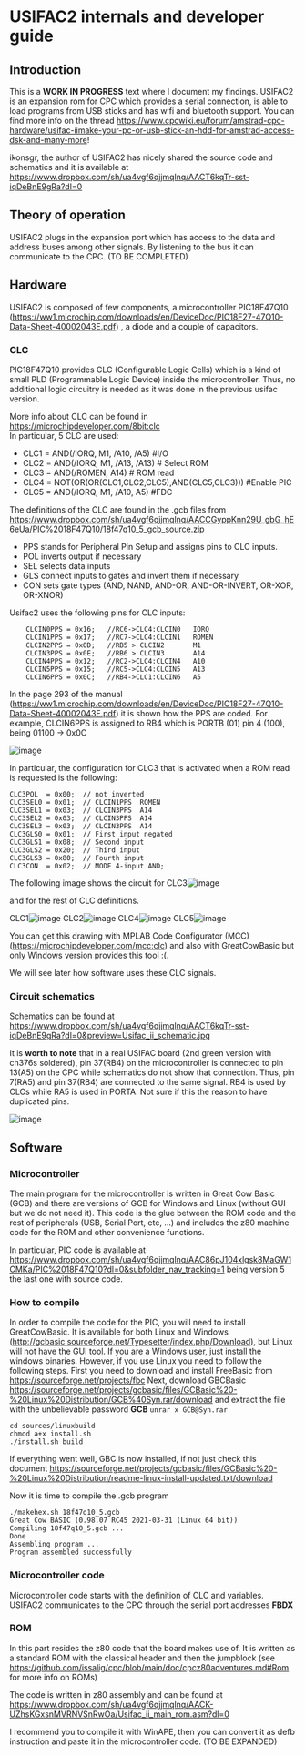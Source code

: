# USIFAC2 internals and developer guide

## Introduction
This is a **WORK IN PROGRESS** text where I document my findings. 
USIFAC2 is an expansion rom for CPC which provides a serial connection, is able to load programs from USB sticks and has wifi and bluetooth support.
You can find more info on the thread https://www.cpcwiki.eu/forum/amstrad-cpc-hardware/usifac-iimake-your-pc-or-usb-stick-an-hdd-for-amstrad-access-dsk-and-many-more!

ikonsgr, the author of USIFAC2 has nicely shared the source code and schematics and it is available at https://www.dropbox.com/sh/ua4vgf6qjjmqlnq/AACT6kqTr-sst-iqDeBnE9gRa?dl=0


## Theory of operation
USIFAC2 plugs in the expansion port which has access to the data and address buses among other signals. By listening to the bus it can communicate to the CPC. (TO BE COMPLETED)

## Hardware
USIFAC2 is composed of few components, a microcontroller PIC18F47Q10 (https://ww1.microchip.com/downloads/en/DeviceDoc/PIC18F27-47Q10-Data-Sheet-40002043E.pdf) , a diode and a couple of capacitors. 

### CLC
PIC18F47Q10 provides CLC (Configurable Logic Cells) which is a kind of small PLD (Programmable Logic Device) inside the microcontroller. Thus, no additional logic circuitry is needed as it was done in the previous usifac version.

More info about CLC can be found in https://microchipdeveloper.com/8bit:clc  
In particular, 5 CLC are used:

- CLC1 = AND(/IORQ, M1, /A10, /A5)  #I/O
- CLC2 = AND(/IORQ, M1, /A13, /A13) # Select ROM
- CLC3 = AND(/ROMEN, A14) # ROM read
- CLC4 = NOT(OR(OR(CLC1,CLC2,CLC5),AND(CLC5,CLC3))) #Enable PIC
- CLC5 = AND(/IORQ, M1, /A10, A5) #FDC

The definitions of the CLC are found in the .gcb files from https://www.dropbox.com/sh/ua4vgf6qjjmqlnq/AACCGyppKnn29U_gbG_hE6eUa/PIC%2018F47Q10/18f47q10_5_gcb_source.zip

- PPS stands for Peripheral Pin Setup and assigns pins to CLC inputs.
- POL inverts output if necessary
- SEL selects data inputs
- GLS connect inputs to gates and invert them if necessary
- CON sets gate types (AND, NAND, AND-OR, AND-OR-INVERT, OR-XOR, OR-XNOR)

Usifac2 uses the following pins for CLC inputs:

```
    CLCIN0PPS = 0x16;   //RC6->CLC4:CLCIN0   IORQ    
    CLCIN1PPS = 0x17;   //RC7->CLC4:CLCIN1   ROMEN
    CLCIN2PPS = 0x0D;   //RB5 > CLCIN2       M1
    CLCIN3PPS = 0x0E;   //RB6 > CLCIN3       A14
    CLCIN4PPS = 0x12;   //RC2->CLC4:CLCIN4   A10
    CLCIN5PPS = 0x15;   //RC5->CLC4:CLCIN5   A13
    CLCIN6PPS = 0x0C;   //RB4->CLC1:CLCIN6   A5
```

In the page 293 of the manual (https://ww1.microchip.com/downloads/en/DeviceDoc/PIC18F27-47Q10-Data-Sheet-40002043E.pdf) it is shown how the PPS are coded. For example, CLCIN6PPS is assigned to RB4 which is PORTB (01) pin 4 (100), being 01100 -> 0x0C

![image](https://user-images.githubusercontent.com/7136948/154055739-4c75364a-c230-466d-b25d-8d7b957ba9c2.png)


In particular, the configuration for CLC3 that is activated when a ROM read is requested is the following:

```
CLC3POL  = 0x00;  // not inverted
CLC3SEL0 = 0x01;  // CLCIN1PPS  ROMEN
CLC3SEL1 = 0x03;  // CLCIN3PPS  A14
CLC3SEL2 = 0x03;  // CLCIN3PPS  A14
CLC3SEL3 = 0x03;  // CLCIN3PPS  A14
CLC3GLS0 = 0x01;  // First input negated
CLC3GLS1 = 0x08;  // Second input
CLC3GLS2 = 0x20;  // Third input
CLC3GLS3 = 0x80;  // Fourth input
CLC3CON  = 0x02;  // MODE 4-input AND; 
```

The following image shows the circuit for CLC3![image](https://user-images.githubusercontent.com/7136948/154040581-1e1b2548-5491-4eb7-b54a-1cadf4d7ae56.png)

and for the rest of CLC definitions.

CLC1![image](https://user-images.githubusercontent.com/7136948/154049624-9205e62e-d8ea-4810-bff1-34dd5ea08cc3.png)
CLC2![image](https://user-images.githubusercontent.com/7136948/154049693-bc572982-65cd-4965-b400-fc752d2b204d.png)
CLC4![image](https://user-images.githubusercontent.com/7136948/154049732-b53a4d8f-4fc4-42f3-aba3-e5ddcf1c31df.png)
CLC5![image](https://user-images.githubusercontent.com/7136948/154049775-2ee4f5d9-20ff-4c26-8066-469f57d9a119.png)


You can get this drawing with MPLAB Code Configurator (MCC) (https://microchipdeveloper.com/mcc:clc) and also with GreatCowBasic but only Windows version provides this tool :(.

We will see later how software uses these CLC signals.

### Circuit schematics
Schematics can be found at https://www.dropbox.com/sh/ua4vgf6qjjmqlnq/AACT6kqTr-sst-iqDeBnE9gRa?dl=0&preview=Usifac_ii_schematic.jpg

It is **worth to note** that in a real USIFAC board (2nd green version with ch376s soldered), pin 37(RB4) on the microcontroller is connected to pin 13(A5) on the CPC while schematics do not show that connection. Thus, pin 7(RA5) and pin 37(RB4) are connected to the same signal. RB4 is used by CLCs while RA5 is used in PORTA. Not sure if this the reason to have duplicated pins.

![image](https://user-images.githubusercontent.com/7136948/154051288-c07643e3-c5f3-43d8-a7fe-0fdbfc92d0d0.png)

## Software

### Microcontroller
The main program for the microcontroller is written in Great Cow Basic (GCB) and there are versions of GCB for Windows and Linux (without GUI but we do not need it). This code is the glue between the ROM code and the rest of peripherals (USB, Serial Port, etc, ...) and includes the z80 machine code for the ROM and other convenience functions.

In particular, PIC code is available at https://www.dropbox.com/sh/ua4vgf6qjjmqlnq/AAC86pJ104xlgsk8MaGW1CMKa/PIC%2018F47Q10?dl=0&subfolder_nav_tracking=1 being version 5 the last one with source code.

### How to compile

In order to compile the code for the PIC, you will need to install GreatCowBasic. It is available for both Linux and Windows (http://gcbasic.sourceforge.net/Typesetter/index.php/Download), but Linux will not have the GUI tool.
If you are a Windows user, just install the windows binaries. However, if you use Linux you need to follow the following steps.  First you need to download and install FreeBasic from https://sourceforge.net/projects/fbc
Next, download GBCBasic https://sourceforge.net/projects/gcbasic/files/GCBasic%20-%20Linux%20Distribution/GCB%40Syn.rar/download and extract the file with the unbelievable password **GCB** ```unrar x GCB@Syn.rar ```
```
cd sources/linuxbuild
chmod a+x install.sh
./install.sh build
```

If everything went well, GBC is now installed, if not just check this document https://sourceforge.net/projects/gcbasic/files/GCBasic%20-%20Linux%20Distribution/readme-linux-install-updated.txt/download

Now it is time to compile the .gcb program
```
./makehex.sh 18f47q10_5.gcb 
Great Cow BASIC (0.98.07 RC45 2021-03-31 (Linux 64 bit))
Compiling 18f47q10_5.gcb ...
Done
Assembling program ...
Program assembled successfully
```

### Microcontroller code
Microcontroller code starts with the definition of CLC and variables. 
USIFAC2 communicates to the CPC through the serial port addresses **FBDX**

### ROM
In this part resides the z80 code that the board makes use of. It is written as a standard ROM with the classical header and then the jumpblock (see https://github.com/issalig/cpc/blob/main/doc/cpcz80adventures.md#Rom for more info on ROMs)

The code is written in z80 assembly and can be found at https://www.dropbox.com/sh/ua4vgf6qjjmqlnq/AACK-UZhsKGxsnMVRNVSnRwOa/Usifac_ii_main_rom.asm?dl=0

I recommend you to compile it with WinAPE, then you can convert it as defb instruction and paste it in the microcontroller code. (TO BE EXPANDED)

